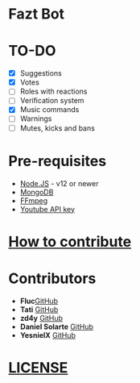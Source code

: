# Fazt Bot

# TO-DO
- [x] Suggestions
- [x] Votes
- [ ] Roles with reactions
- [ ] Verification system
- [x] Music commands
- [ ] Warnings
- [ ] Mutes, kicks and bans

# Pre-requisites
* [Node.JS](https://nodejs.org/en/) - v12 or newer
* [MongoDB](https://www.mongodb.com/)
* [FFmpeg](https://ffmpeg.org/)
* [Youtube API key](https://developers.google.com/youtube/v3/getting-started)

# [How to contribute](https://github.com/faztcommunity/docs/blob/master/contribute.md)

# Contributors
* **Fluc**[GitHub](https://github.com/Fluc-UwU)
* **Tati** [GitHub](https://github.com/tati1206)
* **zd4y** [GitHub](https://github.com/zd4y)
* **Daniel Solarte** [GitHub](https://github.com/danielsolartech)
* **YesnielX** [GitHub](https://github.com/YesnielX)

# [LICENSE](./LICENSE)
